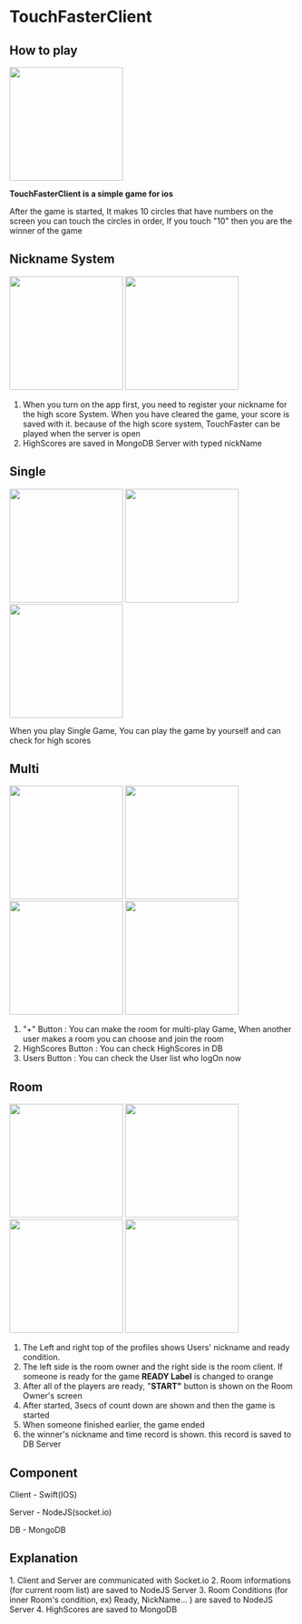 # TouchFasterClient

<h2> How to play </h2>
<img src="https://user-images.githubusercontent.com/52786004/194686146-2fd1a0ff-91dd-4fbe-a97a-254e1fe649a0.png" width="200" />

**TouchFasterClient is a simple game for ios**

After the game is started, It makes 10 circles that have numbers on the screen you can touch the circles in order, If you touch "10" then you are the winner of the game

<h2> Nickname System </h2>

<p>
  <img src="https://user-images.githubusercontent.com/52786004/194689266-c8cb35e2-1df7-4e9e-9229-40a95858acf5.png" width="200" />
  <img src="https://user-images.githubusercontent.com/52786004/194689278-d1bcc6c3-2d2a-4a29-8b02-94793c068c82.png" width="200" />
</p>

1. When you turn on the app first, you need to register your nickname for the high score System. When you have cleared the game, your score is saved with it. because of the high score system, TouchFaster can be played when the server is open
2. HighScores are saved in MongoDB Server with typed nickName

<h2> Single </h2>
<p float="left">
  <img src="https://user-images.githubusercontent.com/52786004/194689337-4be0a6f6-0908-43b8-a02f-bae5239a8b06.png" width="200" /> 
  <img src="https://user-images.githubusercontent.com/52786004/194689347-f4081787-e4b9-4b00-93f8-539ee59ed1d5.png" width="200" />
  <img src="https://user-images.githubusercontent.com/52786004/194686146-2fd1a0ff-91dd-4fbe-a97a-254e1fe649a0.png" width="200" />
</p>

When you play Single Game, You can play the game by yourself and can check for high scores

<h2> Multi </h2>
<p>
  <img src="https://user-images.githubusercontent.com/52786004/194689362-1a99ffa6-1dc6-44c7-9497-96fe7a57f43e.png" width="200" />
  <img src="https://user-images.githubusercontent.com/52786004/194689392-ee0c0146-7f88-40ec-81ef-e2e672134ef8.png" width="200" />
  <img src="https://user-images.githubusercontent.com/52786004/194689403-7fc6134e-48a6-4f54-af44-60ced6fe61b9.png" width="200" />
  <img src="https://user-images.githubusercontent.com/52786004/194689497-5c9f31f1-dae3-4025-9619-564e6435f00f.png" width="200" />
</p>

1. "+" Button : You can make the room for multi-play Game, When another user makes a room you can choose and join the room
2. HighScores Button : You can check HighScores in DB
3. Users Button : You can check the User list who logOn now

<h2> Room </h2>
<p>
  <img src="https://user-images.githubusercontent.com/52786004/194689447-cd83e53c-eac5-40a5-bfd4-96abd79a5457.png" width="200" />
  <img src="https://user-images.githubusercontent.com/52786004/194689459-225223bc-c2ad-48f0-9ce5-6078f7ae7e3a.png" width="200" />
  <img src="https://user-images.githubusercontent.com/52786004/194689930-0d4967d7-64ad-4054-af6a-c6b5c521b973.png" width="200" />
  <img src="https://user-images.githubusercontent.com/52786004/194689488-28eb3e6e-7cb9-47a8-9f37-d5fac9160fb2.png" width="200" />
</p>
 
1. The Left and right top of the profiles shows Users' nickname and ready condition. 
2. The left side is the room owner and the right side is the room client. If someone is ready for the game **READY Label** is changed to orange
3. After all of the players are ready, "**START"** button is shown on the Room Owner's screen
4. After started, 3secs of count down are shown and then the game is started
5. When someone finished earlier, the game ended
6. the winner's nickname and time record is shown. this record is saved to DB Server

<h2>Component</h2>

Client - Swift(IOS)

Server - NodeJS(socket.io) 

DB - MongoDB

<h2>Explanation</h2>
1. Client and Server are communicated with Socket.io
2. Room informations (for current room list) are saved to NodeJS Server
3. Room Conditions (for inner Room's condition, ex) Ready, NickName... ) are saved to NodeJS Server
4. HighScores are saved to MongoDB


